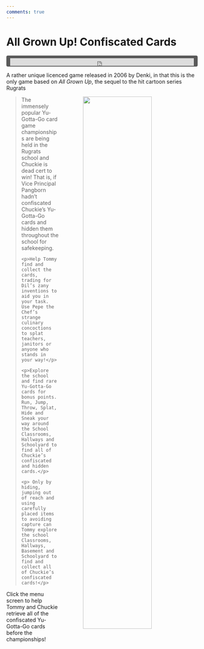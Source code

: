 ```yaml
---
comments: true
---
```


# All Grown Up! Confiscated Cards

<div style="background-color: #595959; padding-bottom: 2px; padding-top: 7px; padding-left: 10px; padding-right: 10px; margin-bottom: 5px; margin-top: 7px; border-radius: 4px">
<iframe width="100%" height="20" scrolling="no" frameborder="no" allow="autoplay" src="https://w.soundcloud.com/player/?url=https%3A//api.soundcloud.com/tracks/1018041955&amp;color=000000&amp;inverse=true&amp;auto_play=true&amp;show_user=false"></iframe>
</div>

A rather unique licenced game released in 2006 by Denki, in that this is the only game based on *All Grown Up*, the sequel to the hit cartoon series Rugrats

<a href="https://denki.co.uk/sky/agu/app.html"><img src="/assets/img/menus/all-grown-up-menu.jpg" width="60%" style="float: right; padding-left: 64px"></a>

<blockquote>
    <p>The immensely popular Yu-Gotta-Go card game championships are being held in the Rugrats school and Chuckie is dead cert to win! That is, if Vice Principal Pangborn hadn’t confiscated Chuckie’s Yu-Gotta-Go cards and hidden them throughout the school for safekeeping.</p>

    <p>Help Tommy find and collect the cards, trading for Dil’s zany inventions to aid you in your task. Use Pepe the Chef’s strange culinary concoctions to splat teachers, janitors or anyone who stands in your way!</p>

    <p>Explore the school and find rare Yu-Gotta-Go cards for bonus points. Run, Jump, Throw, Splat, Hide and Sneak your way around the School Classrooms, Hallways and Schoolyard to find all of Chuckie’s confiscated and hidden cards.</p>

    <p> Only by hiding, jumping out of reach and using carefully placed items to avoiding capture can Tommy explore the school Classrooms, Hallways, Basement and Schoolyard to find and collect all of Chuckie’s confiscated cards!</p>
</blockquote>

Click the menu screen to help Tommy and Chuckie retrieve all of the confiscated Yu-Gotta-Go cards before the championships!
